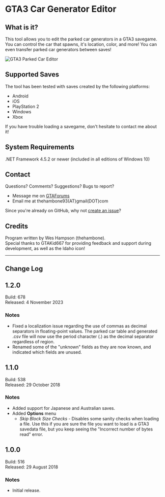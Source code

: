 GTA3 Car Generator Editor
=========================

What is it?
-----------
This tool allows you to edit the parked car generators in a GTA3 savegame. You
can control the car that spawns, it's location, color, and more! You can even
transfer parked car generators between saves!

![GTA3 Parked Car Editor](https://i.imgur.com/MlSfWvE.png)

Supported Saves
---------------
The tool has been tested with saves created by the following platforms:
  * Android
  * iOS
  * PlayStation 2
  * Windows
  * Xbox

If you have trouble loading a savegame, don't hesitate to contact me about it!


System Requirements
-------------------
.NET Framework 4.5.2 or newer (included in all editions of Windows 10)


Contact
-------
Questions? Comments? Suggestions? Bugs to report?
  * Message me on [GTAForums](https://gtaforums.com/messenger/compose/?to=907241)
  * Email me at thehambone93(AT)gmail(DOT)com

Since you're already on GitHub, why not
[create an issue](https://github.com/whampson/gta3-cargen-editor/issues)?


Credits
-------
Program written by Wes Hampson (thehambone).  
Special thanks to GTAKid667 for providing feedback and support during
development, as well as the Idaho icon!

-------------------------------------------------------------------------------

Change Log
----------

## 1.2.0
   Build: 678  
Released: 4 November 2023

### Notes
  * Fixed a localization issue regarding the use of commas as decimal separators in floating-point values. The parked car table and generated .csv file will now use the period character (.) as the decimal separator regardless of region.
  * Renamed some of the "unknown" fields as they are now known, and indicated which fields are unused.

## 1.1.0
   Build: 538  
Released: 29 October 2018

### Notes
  * Added support for Japanese and Australian saves.
  * Added **Options** menu
      - *Skip Block Size Checks* - Disables some sanity checks when loading a file. Use this if you are sure the file you want to load is a GTA3 savedata file, but you keep seeing the "Incorrect number of bytes read" error.
## 1.0.0
   Build: 516  
Released: 29 August 2018

### Notes
  * Initial release.
